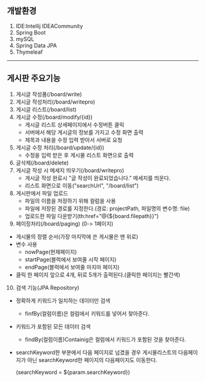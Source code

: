 ## 개발환경
1. IDE:Intellij IDEACommunity
2. Spring Boot
3. mySQL
4. Spring Data JPA
5. Thymeleaf

________________________

## 게시판 주요기능
1. 게시글 작성폼(/board/write)
2. 게시글 작성처리(/board/writepro)
3. 게시글 리스트(/board/list) 
4. 게시글 수정(/board/modify/{id})
    - 게시글 리스트 상세페이지에서 수정버튼 클릭
    - 서버에서 해당 게시글의 정보를 가지고 수정 화면 출력
    - 제목과 내용을 수정 입력 받아서 서버로 요청
5. 게시글 수정 처리(/board/update/{id})
    - 수정을 입력 받은 후 게시물 리스트 화면으로 출력
6. 글삭제(/board/delete)
7. 게시글 작성 시 메세지 띄우기(/board/writepro)
   - 게시글 작성 완료시 "글 작성이 완료되었습니다." 메세지를 띄운다. 
   - 리스트 화면으로 이동("searchUrl", "/board/list")
8. 게시판에서 파일 업로드
   - 파일의 이름을 저장하기 위해 컬럼을 사용
   - 파일에 저장된 경로를 지정한다.(경로: projectPath, 파일명의 변수명: file)
   - 업로드한 파일 다운받기(th:href="@{${board.filepath}}")
9. 페이징처리(/board/paging) (0-> 1페이지)
- 게시물의 정렬 순서(가장 마지막에 쓴 게시물은 맨 위로)
- 변수 사용
  - nowPage(현재페이지)
  - startPage(블럭에서 보여줄 시작 페이지)
  - endPage(블럭에서 보여줄 마지마 페이지)
- 클릭 한 페이지 앞으로 4개, 뒤로 5개가 출력된다.(클릭한 페이지는 빨간색)
10. 검색 기능(JPA Repository)
- 정확하게 키워드가 일치하는 데이터만 검색
    - finfBy(컬럼이름)은 컬럼에서 키워드를 넣어서 찾아준다.
- 키워드가 포함된 모든 데이터 검색
    - findBy(컬럼이름)Containig은 컬럼에서 키워드가 포함된 것을 찾아준다.
- searchKeyword한 부분에서 다음 페이지로 넘겼을 경우 게시물리스트의 다음페이지가 아닌
  searchKeyword한 페이지의 다음페이지도 이동한다.

   (searchKeyword = ${param.searchKeyword})
    
